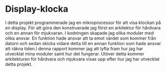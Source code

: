 # Display-klocka
I detta projekt programmerade jag en mikroprocessor för att visa klockan på en display. För att göra den konstruerade jag först en arkitektur för hårdvara och en annan för mjukvaran. I kodningen skapade jag olika moduler med olika ansvar. En funktion hade ansvar att ta emot värdet som kommer från datorn och sedan skicka vidare detta till en annan funktion som hade ansvar att räkna tiden.I denna rapport kommer jag att lyfta fram hur jag har utvecklat mina moduler samt hur det fungerar. Utöver detta kommer arkitekturen för hårdvara och mjukvara visas upp efter hur jag har utvecklat detta projekt.
